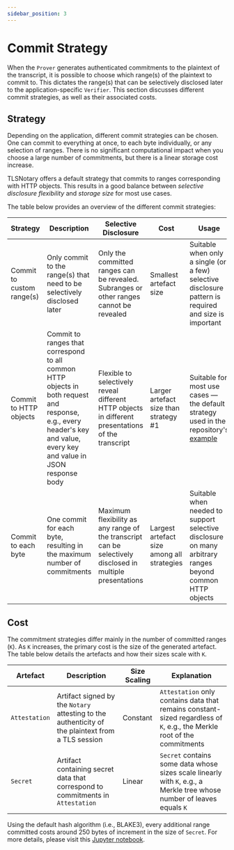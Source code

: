 ```yaml
---
sidebar_position: 3
---
```

# Commit Strategy
When the `Prover` generates authenticated commitments to the plaintext of the transcript, it is possible to choose which range(s) of the plaintext to commit to. This dictates the range(s) that can be selectively disclosed later to the application-specific `Verifier`. This section discusses different commit strategies, as well as their associated costs.

## Strategy
Depending on the application, different commit strategies can be chosen. One can commit to everything at once, to each byte individually, or any selection of ranges. There is no significant computational impact when you choose a large number of commitments, but there is a linear storage cost increase.

TLSNotary offers a default strategy that commits to ranges corresponding with HTTP objects. This results in a good balance between *selective disclosure flexibility* and *storage size* for most use cases.

The table below provides an overview of the different commit strategies:

| Strategy                  | Description                                                                                                                                                             | Selective Disclosure                                                                                      | Cost                                       | Usage                                                                                                                                                                                                           |
| ------------------------- | ----------------------------------------------------------------------------------------------------------------------------------------------------------------------- | --------------------------------------------------------------------------------------------------------- | ------------------------------------------ | --------------------------------------------------------------------------------------------------------------------------------------------------------------------------------------------------------------- |
| Commit to custom range(s) | Only commit to the range(s) that need to be selectively disclosed later                                                                                                 | Only the committed ranges can be revealed. Subranges or other ranges cannot be revealed                   | Smallest artefact size                     | Suitable when only a single (or a few) selective disclosure pattern is required and size is important                                                                                                           |
| Commit to HTTP objects    | Commit to ranges that correspond to all common HTTP objects in both request and response, e.g., every header's key and value, every key and value in JSON response body | Flexible to selectively reveal different HTTP objects in different presentations of the transcript        | Larger artefact size than strategy #1      | Suitable for most use cases — the default strategy used in the repository's [example](https://github.com/tlsnotary/tlsn/blob/4d5102b6e141ecb84b8a835604be1d285ae6eaa5/crates/examples/attestation/prove.rs#L99) |
| Commit to each byte       | One commit for each byte, resulting in the maximum number of commitments                                                                                                | Maximum flexibility as any range of the transcript can be selectively disclosed in multiple presentations | Largest artefact size among all strategies | Suitable when needed to support selective disclosure on many arbitrary ranges beyond common HTTP objects                                                                                                        |

## Cost
The commitment strategies differ mainly in the number of committed ranges (`K`). As `K` increases, the primary cost is the size of the generated artefact. The table below details the artefacts and how their sizes scale with `K`.

| Artefact      | Description                                                                                       | Size Scaling | Explanation                                                                                                              |
| ------------- | ------------------------------------------------------------------------------------------------- | ------------ | ------------------------------------------------------------------------------------------------------------------------ |
| `Attestation` | Artifact signed by the `Notary` attesting to the authenticity of the plaintext from a TLS session | Constant     | `Attestation` only contains data that remains constant-sized regardless of `K`, e.g., the Merkle root of the commitments |
| `Secret`      | Artifact containing secret data that correspond to commitments in `Attestation`                   | Linear       | `Secret` contains some data whose sizes scale linearly with `K`, e.g., a Merkle tree whose number of leaves equals `K`   |

Using the default hash algorithm (i.e., BLAKE3), every additional range committed costs around 250 bytes of increment in the size of `Secret`. For more details, please visit this [Jupyter notebook](https://github.com/tlsnotary/landing-page/blob/master/docs/protocol/commit_strategy.ipynb).
